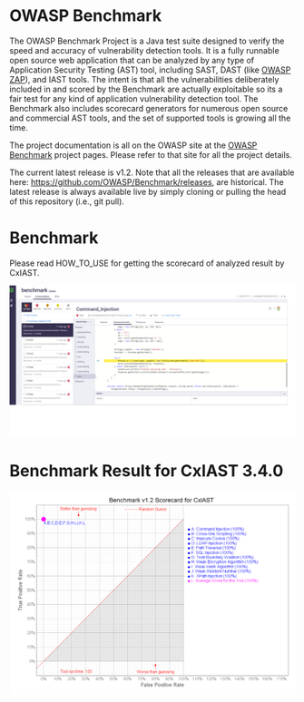 # OWASP Benchmark
The OWASP Benchmark Project is a Java test suite designed to verify the speed and accuracy of vulnerability detection tools. It is a fully runnable open source web application that can be analyzed by any type of Application Security Testing (AST) tool, including SAST, DAST (like <a href="https://www.owasp.org/index.php/ZAP">OWASP ZAP</a>), and IAST tools. The intent is that all the vulnerabilities deliberately included in and scored by the Benchmark are actually exploitable so its a fair test for any kind of application vulnerability detection tool. The Benchmark also includes scorecard generators for numerous open source and commercial AST tools, and the set of supported tools is growing all the time. 

The project documentation is all on the OWASP site at the <a href="https://www.owasp.org/index.php/Benchmark">OWASP Benchmark</a> project pages. Please refer to that site for all the project details.

The current latest release is v1.2. Note that all the releases that are available here: https://github.com/OWASP/Benchmark/releases, are historical. The latest release is always available live by simply cloning or pulling the head of this repository (i.e., git pull).

# Benchmark
Please read HOW_TO_USE for getting the scorecard of analyzed result by CxIAST.

![cxIAST_snapshot](https://github.com/yuuki1967/Benchmark/blob/master/scorecard/CxIAST_snapshot.png)

# Benchmark Result for CxIAST 3.4.0

![scorecard](https://github.com/yuuki1967/Benchmark/blob/master/scorecard/Benchmark_v1.2_Scorecard_for_CxIAST.png)
